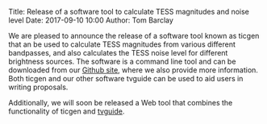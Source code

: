 Title: Release of a software tool to calculate TESS magnitudes and noise level
Date: 2017-09-10 10:00
Author: Tom Barclay

We are pleased to announce the release of a software tool known as ticgen that an be used to calculate TESS magnitudes from various different bandpasses, and also calculates the TESS noise level for different brightness sources. The software is a command line tool and can be downloaded from our [Github site](https://github.com/tessgi/ticgen), where we also provide more information. Both ticgen and our other software tvguide can be used to aid users in writing proposals. 

Additionally, we will soon be released a Web tool that combines the functionality of ticgen and [tvguide](https://github.com/tessgi/tvguide).